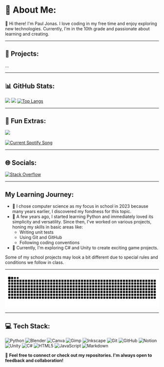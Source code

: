 # 💫 About Me:

👋 Hi there! I'm Paul Jonas. I love coding in my free time and enjoy exploring new technologies. Currently, I'm in the 10th grade and passionate about learning and creating.

---

## 🚀 Projects:
...

---

## 📊 GitHub Stats:
![](https://github-readme-stats.vercel.app/api?username=RedLion8399&theme=dark&hide_border=false&include_all_commits=true&count_private=true&show_icons=true)
![](https://github-readme-streak-stats.herokuapp.com/?user=RedLion8399&theme=dark&hide_border=false)
[![Top Langs](https://github-readme-stats.vercel.app/api/top-langs/?username=RedLion8399&theme=dark&hide_border=false)](https://github.com/RedLion8399/github-readme-stats)

---

## 🌟 Fun Extras:
[![](https://visitcount.itsvg.in/api?id=RedLion8399&icon=0&color=3)](https://visitcount.itsvg.in)


<a href="https://redlion8399.pythonanywhere.com/link">
    <picture>
        <source media="(prefers-color-scheme: light)" srcset="https://redlion8399.pythonanywhere.com/?eq_color=rainbow">
        <source media="(prefers-color-scheme: dark)" srcset="https://redlion8399.pythonanywhere.com/?eq_color=rainbow&theme=dark">
        <img src="https://redlion8399.pythonanywhere.com/?eq_color=rainbow" alt="Current Spotify Song"/>
    </picture>
</a>

---

## 🌐 Socials:
[![Stack Overflow](https://img.shields.io/badge/-Stackoverflow-FE7A16?logo=stack-overflow&logoColor=white)](https://stackoverflow.com/users/28881529) 

---

## My Learning Journey:
- 🏫 I chose computer science as my focus in school in 2023 because many years earlier, I discovered my fondness for this topic.
- 🐍 A few years ago, I started learning Python and immediately loved its simplicity and versatility. Since then, I've worked on various projects, honing my skills in basic areas like:
  - Writing unit tests
  - Using Git and GitHub
  - Following coding conventions
- 🌱 Currently, I'm exploring C# and Unity to create exciting game projects.

Some of my school projects may look a bit different due to special rules and conditions we follow in class.

---

<picture>
  <source media="(prefers-color-scheme: dark)" srcset="https://raw.githubusercontent.com/RedLion8399/RedLion8399/output/github-snake-dark.svg" />
  <source media="(prefers-color-scheme: light)" srcset="https://raw.githubusercontent.com/RedLion8399/RedLion8399/output/github-snake.svg" />
  <img alt="github-snake" src="https://raw.githubusercontent.com/RedLion8399/RedLion8399/output/github-snake.svg" />
</picture>

---

## 💻 Tech Stack:
![Python](https://img.shields.io/badge/python-3670A0?style=for-the-badge&logo=python&logoColor=ffdd54) ![Blender](https://img.shields.io/badge/blender-%23F5792A.svg?style=for-the-badge&logo=blender&logoColor=white) ![Canva](https://img.shields.io/badge/Canva-%2300C4CC.svg?style=for-the-badge&logo=Canva&logoColor=white) ![Gimp](https://img.shields.io/badge/Gimp-657D8B?style=for-the-badge&logo=gimp&logoColor=FFFFFF) ![Inkscape](https://img.shields.io/badge/Inkscape-e0e0e0?style=for-the-badge&logo=inkscape&logoColor=080A13) ![Git](https://img.shields.io/badge/git-%23F05033.svg?style=for-the-badge&logo=git&logoColor=white) ![GitHub](https://img.shields.io/badge/github-%23121011.svg?style=for-the-badge&logo=github&logoColor=white) ![Notion](https://img.shields.io/badge/Notion-%23000000.svg?style=for-the-badge&logo=notion&logoColor=white) ![Unity](https://img.shields.io/badge/unity-%23000000.svg?style=for-the-badge&logo=unity&logoColor=white) ![C#](https://img.shields.io/badge/c%23-%23239120.svg?style=for-the-badge&logo=csharp&logoColor=white) ![HTML5](https://img.shields.io/badge/html5-%23E34F26.svg?style=for-the-badge&logo=html5&logoColor=white) ![JavaScript](https://img.shields.io/badge/javascript-%23323330.svg?style=for-the-badge&logo=javascript&logoColor=%23F7DF1E) ![Markdown](https://img.shields.io/badge/markdown-%23000000.svg?style=for-the-badge&logo=markdown&logoColor=white)

💬 **Feel free to connect or check out my repositories. I'm always open to feedback and collaboration!**
